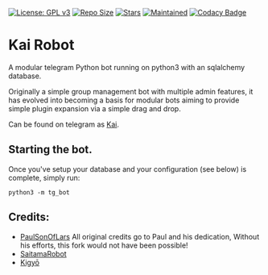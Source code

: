 [![License: GPL v3](https://img.shields.io/badge/License-GPL%20v3-blue.svg)](https://www.gnu.org/licenses/gpl-3.0)
[![Repo Size](https://img.shields.io/github/repo-size/Ryomen-Sukuna/KaiV2)](https://github.com/Ryomen-Sukuna/KaiV2 "KaiV2")
[![Stars](https://img.shields.io/github/stars/Ryomen-Sukuna/KaiV2?style=social)](https://github.com/Ryomen-Sukuna/KaiV2 "KaiV2")
[![Maintained](https://img.shields.io/badge/Maintained%3F-no-red.svg)](https://github.com/Ryomen-Sukuna/KaiV2 "KaiV2")
[![Codacy Badge](https://app.codacy.com/project/badge/Grade/66392d405b804f7b9043c4803b7b4df9)](https://www.codacy.com/gh/Ryomen-Sukuna/KaiV2/dashboard?utm_source=github.com&amp;utm_medium=referral&amp;utm_content=Ryomen-Sukuna/KaiV2&amp;utm_campaign=Badge_Grade)

# Kai Robot
A modular telegram Python bot running on python3 with an sqlalchemy database.

Originally a simple group management bot with multiple admin features, it has evolved into becoming a basis for modular
bots aiming to provide simple plugin expansion via a simple drag and drop.

Can be found on telegram as [Kai](https://t.me/chisakikairobot).

## Starting the bot.

Once you've setup your database and your configuration (see below) is complete, simply run:

`python3 -m tg_bot`

## Credits:
+ [PaulSonOfLars](https://github.com/PaulSonOfLars) All original credits go to Paul and his dedication, Without his efforts, this fork would not have been possible!
+ [SaitamaRobot](https://github.com/AnimeKaizoku/SaitamaRobot)
+ [Kigyō](https://github.com/Dank-del/EnterpriseALRobot)

